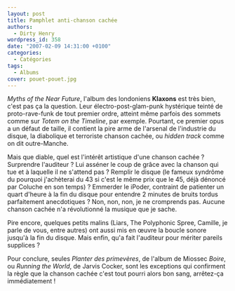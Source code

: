 ```yaml
---
layout: post
title: Pamphlet anti-chanson cachée
authors:
  - Dirty Henry
wordpress_id: 358
date: "2007-02-09 14:31:00 +0100"
categories:
  - Catégories
tags:
  - Albums
cover: pouet-pouet.jpg
---
```


_Myths of the Near Future_, l'album des londoniens **Klaxons** est très bien,
c'est pas ça la question. Leur électro-post-glam-punk hystérique teinté de
proto-rave-funk de tout premier ordre, atteint même parfois des sommets comme
sur _Totem on the Timeline_, par exemple. Pourtant, ce premier opus a un défaut
de taille, il contient la pire arme de l'arsenal de l'industrie du disque, la
diabolique et terroriste chanson cachée, ou _hidden track_ comme on dit
outre-Manche.

Mais que diable, quel est l'intérêt artistique d'une chanson cachée ? Surprendre
l'auditeur ? Lui asséner le coup de grâce avec la chanson qui tue et à laquelle
il ne s'attend pas ? Remplir le disque (le fameux syndrôme du pourquoi
j'achèterai du 43 si c'est le même prix que le 45, déjà dénoncé par Coluche en
son temps) ? Emmerder le iPoder, contraint de patienter un quart d'heure à la
fin du disque pour entendre 2 minutes de bruits tordus parfaitement anecdotiques
? Non, non, non, je ne cromprends pas. Aucune chanson cachée n'a révolutionné la
musique que je sache.

Pire encore, quelques petits malins (Liars, The Polyphonic Spree, Camille, je
parle de vous, entre autres) ont aussi mis en œuvre la boucle sonore jusqu'à la
fin du disque. Mais enfin, qu'a fait l'auditeur pour mériter pareils supplices ?

Pour conclure, seules _Planter des primevères_, de l'album de Miossec _Boire_,
ou _Running the World_, de Jarvis Cocker, sont les exceptions qui confirment la
règle que la chanson cachée c'est tout pourri alors bon sang, arrêtez-ça
immédiatement !
